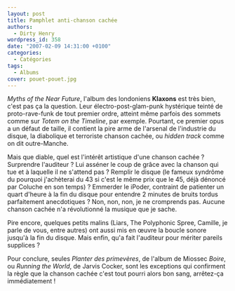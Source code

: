 ```yaml
---
layout: post
title: Pamphlet anti-chanson cachée
authors:
  - Dirty Henry
wordpress_id: 358
date: "2007-02-09 14:31:00 +0100"
categories:
  - Catégories
tags:
  - Albums
cover: pouet-pouet.jpg
---
```


_Myths of the Near Future_, l'album des londoniens **Klaxons** est très bien,
c'est pas ça la question. Leur électro-post-glam-punk hystérique teinté de
proto-rave-funk de tout premier ordre, atteint même parfois des sommets comme
sur _Totem on the Timeline_, par exemple. Pourtant, ce premier opus a un défaut
de taille, il contient la pire arme de l'arsenal de l'industrie du disque, la
diabolique et terroriste chanson cachée, ou _hidden track_ comme on dit
outre-Manche.

Mais que diable, quel est l'intérêt artistique d'une chanson cachée ? Surprendre
l'auditeur ? Lui asséner le coup de grâce avec la chanson qui tue et à laquelle
il ne s'attend pas ? Remplir le disque (le fameux syndrôme du pourquoi
j'achèterai du 43 si c'est le même prix que le 45, déjà dénoncé par Coluche en
son temps) ? Emmerder le iPoder, contraint de patienter un quart d'heure à la
fin du disque pour entendre 2 minutes de bruits tordus parfaitement anecdotiques
? Non, non, non, je ne cromprends pas. Aucune chanson cachée n'a révolutionné la
musique que je sache.

Pire encore, quelques petits malins (Liars, The Polyphonic Spree, Camille, je
parle de vous, entre autres) ont aussi mis en œuvre la boucle sonore jusqu'à la
fin du disque. Mais enfin, qu'a fait l'auditeur pour mériter pareils supplices ?

Pour conclure, seules _Planter des primevères_, de l'album de Miossec _Boire_,
ou _Running the World_, de Jarvis Cocker, sont les exceptions qui confirment la
règle que la chanson cachée c'est tout pourri alors bon sang, arrêtez-ça
immédiatement !
